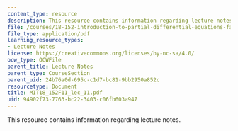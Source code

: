 ```yaml
---
content_type: resource
description: This resource contains information regarding lecture notes.
file: /courses/18-152-introduction-to-partial-differential-equations-fall-2011/94902f737763bc223403c06fb603a947_MIT18_152F11_lec_11.pdf
file_type: application/pdf
learning_resource_types:
- Lecture Notes
license: https://creativecommons.org/licenses/by-nc-sa/4.0/
ocw_type: OCWFile
parent_title: Lecture Notes
parent_type: CourseSection
parent_uid: 24b76a0d-695c-c1d7-bc81-9bb2950a852c
resourcetype: Document
title: MIT18_152F11_lec_11.pdf
uid: 94902f73-7763-bc22-3403-c06fb603a947
---
```

This resource contains information regarding lecture notes.